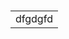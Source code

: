 <h1  align="center"><p align="center"><div align="center"><table border="0" align="center"><tr><td align="center">dfgdgfd</td></tr></table></div></p></h1>
